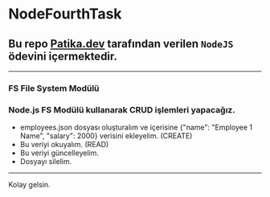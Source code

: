 # NodeFourthTask
## Bu repo [Patika.dev](https://www.patika.dev) tarafından verilen `NodeJS` ödevini içermektedir.
---
### FS File System Modülü
### Node.js FS Modülü kullanarak CRUD işlemleri yapacağız.
- employees.json dosyası oluşturalım ve içerisine {"name": "Employee 1 Name", "salary": 2000} verisini ekleyelim. (CREATE)
- Bu veriyi okuyalım. (READ)
- Bu veriyi güncelleyelim.
- Dosyayı silelim.
---
Kolay gelsin.
